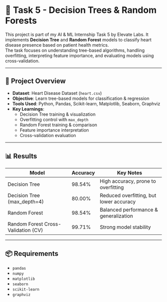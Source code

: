 # 🌳 Task 5 - Decision Trees & Random Forests

This project is part of my AI & ML Internship Task 5 by Elevate Labs. It implements **Decision Tree** and **Random Forest** models to classify heart disease presence based on patient health metrics.  
The task focuses on understanding tree-based algorithms, handling overfitting, interpreting feature importance, and evaluating models using cross-validation.

---

## 📌 Project Overview
- **Dataset**: Heart Disease Dataset (`heart.csv`)
- **Objective**: Learn tree-based models for classification & regression
- **Tools Used**: Python, Pandas, Scikit-learn, Matplotlib, Seaborn, Graphviz
- **Key Learnings**:
  - Decision Tree training & visualization
  - Overfitting control with `max_depth`
  - Random Forest training & comparison
  - Feature importance interpretation
  - Cross-validation evaluation

---

## 📊 Results
| Model                                | Accuracy | Key Notes |
|--------------------------------------|----------|-----------|
| Decision Tree                        | 98.54%   | High accuracy, prone to overfitting |
| Decision Tree (max_depth=4)          | 80.00%   | Reduced overfitting, but lower accuracy |
| Random Forest                        | 98.54%   | Balanced performance & generalization |
| Random Forest Cross-Validation (CV)  | 99.71%   | Strong model stability |

---

## 📦 Requirements
- `pandas`
- `numpy`
- `matplotlib`
- `seaborn`
- `scikit-learn`
- `graphviz`
